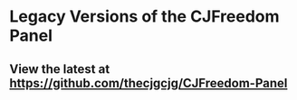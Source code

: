 <h1>Legacy Versions of the CJFreedom Panel</h1>
<h2>View the latest at <a href="https://github.com/thecjgcjg/CJFreedom-Panel">https://github.com/thecjgcjg/CJFreedom-Panel</a></h2>